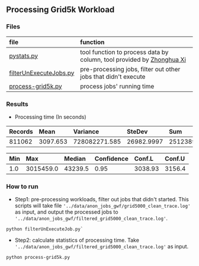 ## Processing Grid5k Workload


### Files
|file| function|
|:---|:--------|
|[pystats.py](./pystats.py)| tool function to process data by column, tool provided by [Zhonghua Xi](https://github.com/xizhonghua/pystats)|
|[filterUnExecuteJobs.py](./filterUnExecuteJobs.py)| pre-processing jobs, filter out other jobs that didn't execute|
|[process-grid5k.py](./process-grid5k.py)| process jobs' running time|


### Results
- Processing time (In seconds)

|Records| Mean| Variance| SteDev| Sum|
|:------|:------|:------|:------|:------|
|811062| 3097.653| 728082271.585| 26982.9997| 2512389038.0|


Min| Max| Median| Confidence| Conf.L| Conf.U|
|:------|:------|:------|:------|:------|:------|
| 1.0| 3015459.0| 43239.5|0.95| 3038.93| 3156.4|

### How to run
- Step1: pre-processing workloads, filter out jobs that didn't started. This scripts will take file `'../data/anon_jobs_gwf/grid5000_clean_trace.log'` as input, and output the processed jobs to `'../data/anon_jobs_gwf/filtered_grid5000_clean_trace.log'`.

```
python filterUnExecuteJob.py`
```

- Step2: calculate statistics of processing time. Take `'../data/anon_jobs_gwf/filtered_grid5000_clean_trace.log'` as input.

```
python process-grid5k.py
